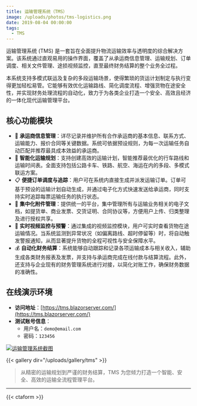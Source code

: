```yaml
---
title: 运输管理系统（TMS）
image: /uploads/photos/tms-logistics.png
date: 2019-08-04 00:00:00
tags:
  - TMS
---
```


运输管理系统 (TMS) 是一套旨在全面提升物流运输效率与透明度的综合解决方案。该系统通过直观易用的操作界面，覆盖了从承运商信息管理、运输规划、订单调度、相关文件管理、途损视频监控，直至最终财务结算的整个业务全过程。

本系统支持多模式联运及复杂的多段运输场景，使得繁琐的货运计划制定与执行变得更加轻松易管。它能够有效优化运输路线、简化调度流程、增强货物在途安全性，并实现财务处理流程的自动化，致力于为各类企业打造一个安全、高效且经济的一体化现代运输管理平台。

## 核心功能模块

- 🚛 **承运商信息管理**：详尽记录并维护所有合作承运商的基本信息、联系方式、运输能力、报价合同等关键数据。系统可依据预设规则，为每一次运输任务自动匹配并推荐最具成本效益的承运商。
- 🧭 **智能化运输规划**：支持创建高效的运输计划，智能推荐最优化的行车路线和运输时间表。全面支持包括公路卡车、铁路、航空、海运在内的多段、多模式联运方案。
- 📋 **便捷订单调度与追踪**：用户可在系统内直接生成并派发运输订单。订单可基于预设的运输计划自动生成，并通过电子化方式快速发送给承运商，同时支持实时追踪每票运输任务的执行状态。
- 📂 **集中化附件管理**：提供统一的平台，集中管理所有与运输业务相关的电子文档，如提货单、商业发票、交货证明、合同协议等，方便用户上传、归类整理及进行授权共享。
- 🎥 **实时视频监控与预警**：通过集成的视频监控模块，用户可实时查看货物在途运输情况。当系统监测到异常状况（如偏离路线、超时停留等）时，将自动触发警报通知，从而显著提升货物的全程可视性与安全保障水平。
- 💰 **自动化财务结算**：系统能够自动跟踪和记录各项运输成本与相关收入，辅助生成各类财务报表及发票，并支持与承运商完成在线付款与结算流程。此外，还支持与企业现有的财务管理系统进行对接，以简化对账工作，确保财务数据的准确性。

## 在线演示环境

- **访问地址**：[https://tms.blazorserver.com/](https://tms.blazorserver.com/)
- **测试账号信息**：
    *   用户名：`demo@email.com`
    *   密码：`123456`

[![运输管理系统截图](/uploads/photos/tms/01.png)](/uploads/photos/tms/01.png)

{{< gallery dir="/uploads/gallery/tms" >}}

> 从精密的运输规划到严谨的财务结算，TMS 为您倾力打造一个智能、安全、高效的运输全流程管理平台。

---

{{< ctaform >}}